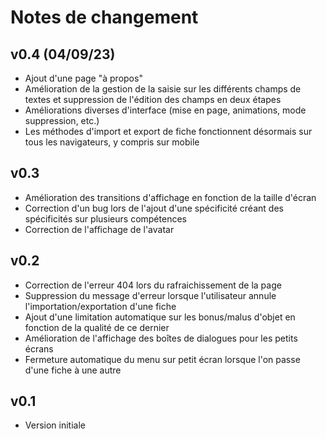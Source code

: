 # Notes de changement

## v0.4 (04/09/23)

- Ajout d'une page "à propos"
- Amélioration de la gestion de la saisie sur les différents champs de textes et suppression de l'édition des champs en deux étapes
- Améliorations diverses d'interface (mise en page, animations, mode suppression, etc.)
- Les méthodes d'import et export de fiche fonctionnent désormais sur tous les navigateurs, y compris sur mobile

## v0.3

- Amélioration des transitions d'affichage en fonction de la taille d'écran
- Correction d'un bug lors de l'ajout d'une spécificité créant des spécificités sur plusieurs compétences
- Correction de l'affichage de l'avatar

## v0.2

- Correction de l'erreur 404 lors du rafraichissement de la page
- Suppression du message d'erreur lorsque l'utilisateur annule l'importation/exportation d'une fiche
- Ajout d'une limitation automatique sur les bonus/malus d'objet en fonction de la qualité de ce dernier
- Amélioration de l'affichage des boîtes de dialogues pour les petits écrans
- Fermeture automatique du menu sur petit écran lorsque l'on passe d'une fiche à une autre

## v0.1

- Version initiale
